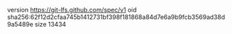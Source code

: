 version https://git-lfs.github.com/spec/v1
oid sha256:62f12d2cfaa745b1412731bf398f181868a84d7e6a9b9fcb3569ad38d9a5489e
size 13434

